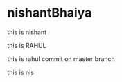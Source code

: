 # nishantBhaiya
this is nishant

this is RAHUL


this is rahul commit on master branch


this is nis
